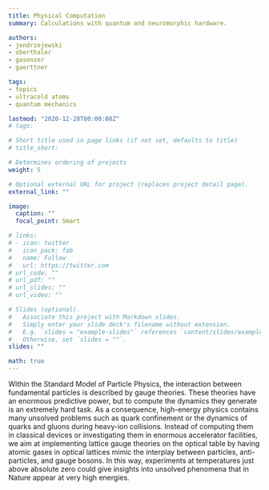 ```yaml
---
title: Physical Computation
summary: Calculations with quantum and neuromorphic hardware.

authors:
- jendrzejewski
- oberthaler
- gasenzer
- gaerttner

tags:
- topics
- ultracold atoms
- quantum mechanics

lastmod: "2020-12-28T00:00:00Z"
# tags:

# Short title used in page links (if not set, defaults to title)
# title_short:

# Determines ordering of projects
weight: 5

# Optional external URL for project (replaces project detail page).
external_link: ""

image:
  caption: ""
  focal_point: Smart

# links:
# - icon: twitter
#   icon_pack: fab
#   name: Follow
#   url: https://twitter.com
# url_code: ""
# url_pdf: ""
# url_slides: ""
# url_video: ""

# Slides (optional).
#   Associate this project with Markdown slides.
#   Simply enter your slide deck's filename without extension.
#   E.g. `slides = "example-slides"` references `content/slides/example-slides.md`.
#   Otherwise, set `slides = ""`.
slides: ""

math: true
---
```


Within the Standard Model of Particle Physics, the interaction between fundamental particles is described by gauge theories. These theories have an enormous predictive power, but to compute the dynamics they generate is an extremely hard task. As a consequence, high-energy physics contains many unsolved problems such as quark confinement or the dynamics of quarks and gluons during heavy-ion collisions. Instead of computing them in classical devices or investigating them in enormous accelerator facilities, we aim at implementing lattice gauge theories on the optical table by having atomic gases in optical lattices mimic the interplay between particles, anti-particles, and gauge bosons. In this way, experiments at temperatures just above absolute zero could give insights into unsolved phenomena that in Nature appear at very high energies.
